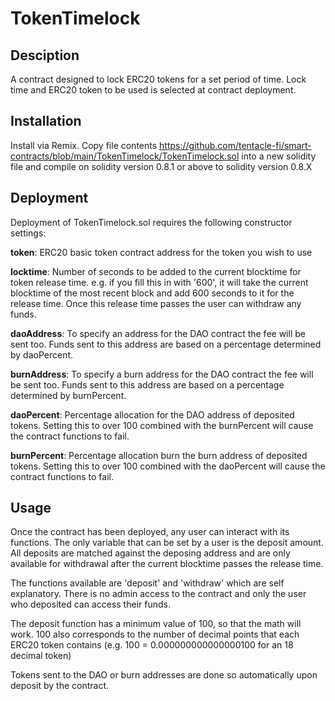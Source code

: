 # TokenTimelock

## Desciption

A contract designed to lock ERC20 tokens for a set period of time. Lock time and ERC20 token to be used is selected at contract deployment.

## Installation

Install via Remix. Copy file contents https://github.com/tentacle-fi/smart-contracts/blob/main/TokenTimelock/TokenTimelock.sol into a new solidity file and compile on solidity version 0.8.1 or above to solidity version 0.8.X

## Deployment

Deployment of TokenTimelock.sol requires the following constructor settings:

**token**: ERC20 basic token contract address for the token you wish to use
      
**locktime**: Number of seconds to be added to the current blocktime for token release time. e.g. if you fill this in with '600', it will take the current blocktime of the most recent block and add 600 seconds to it for the release time. Once this release time passes the user can withdraw any funds.

**daoAddress**: To specify an address for the DAO contract the fee will be sent too. Funds sent to this address are based on a percentage determined by daoPercent.

**burnAddress**: To specify a burn address for the DAO contract the fee will be sent too. Funds sent to this address are based on a percentage determined by burnPercent.

**daoPercent**: Percentage allocation for the DAO address of deposited tokens. Setting this to over 100 combined with the burnPercent will cause the contract functions to fail.

**burnPercent**: Percentage allocation burn the burn address of deposited tokens. Setting this to over 100 combined with the daoPercent will cause the contract functions to fail.

## Usage

Once the contract has been deployed, any user can interact with its functions. The only variable that can be set by a user is the deposit amount. All deposits are matched against the deposing address and are only available for withdrawal after the current blocktime passes the release time.

The functions available are 'deposit' and 'withdraw' which are self explanatory. There is no admin access to the contract and only the user who deposited can access their funds.

The deposit function has a minimum value of 100, so that the math will work. 100 also corresponds to the number of decimal points that each ERC20 token contains (e.g. 100 = 0.000000000000000100 for an 18 decimal token)

Tokens sent to the DAO or burn addresses are done so automatically upon deposit by the contract.
